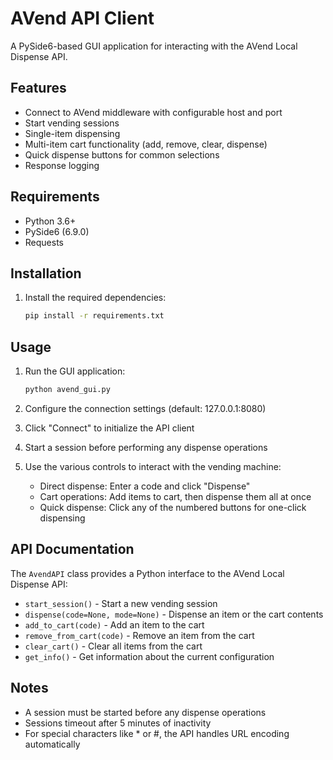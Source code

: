 # AVend API Client

A PySide6-based GUI application for interacting with the AVend Local Dispense API.

## Features

- Connect to AVend middleware with configurable host and port
- Start vending sessions
- Single-item dispensing
- Multi-item cart functionality (add, remove, clear, dispense)
- Quick dispense buttons for common selections
- Response logging

## Requirements

- Python 3.6+
- PySide6 (6.9.0)
- Requests

## Installation

1. Install the required dependencies:

   ```bash
   pip install -r requirements.txt
   ```

## Usage

1. Run the GUI application:

   ```bash
   python avend_gui.py
   ```

2. Configure the connection settings (default: 127.0.0.1:8080)
3. Click "Connect" to initialize the API client
4. Start a session before performing any dispense operations
5. Use the various controls to interact with the vending machine:
   - Direct dispense: Enter a code and click "Dispense"
   - Cart operations: Add items to cart, then dispense them all at once
   - Quick dispense: Click any of the numbered buttons for one-click dispensing

## API Documentation

The `AvendAPI` class provides a Python interface to the AVend Local Dispense API:

- `start_session()` - Start a new vending session
- `dispense(code=None, mode=None)` - Dispense an item or the cart contents
- `add_to_cart(code)` - Add an item to the cart
- `remove_from_cart(code)` - Remove an item from the cart
- `clear_cart()` - Clear all items from the cart
- `get_info()` - Get information about the current configuration

## Notes

- A session must be started before any dispense operations
- Sessions timeout after 5 minutes of inactivity
- For special characters like * or #, the API handles URL encoding automatically
